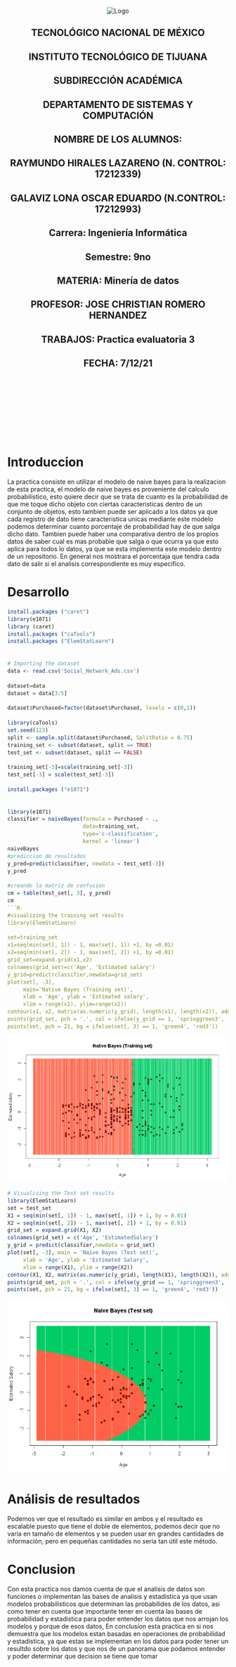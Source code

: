 <p align="center">
    <img alt="Logo" src="https://www.tijuana.tecnm.mx/wp-content/uploads/2021/08/liston-de-logos-oficiales-educacion-tecnm-FEB-2021.jpg" width=850 height=250>
</p>

<H2><p align="Center">TECNOLÓGICO NACIONAL DE MÉXICO</p></H2>

<H2><p align="Center">INSTITUTO TECNOLÓGICO DE TIJUANA</p></H2>

<H2><p align="Center">SUBDIRECCIÓN ACADÉMICA</p></H2>

<H2><p align="Center">DEPARTAMENTO DE SISTEMAS Y COMPUTACIÓN</p></H2>

<H2><p align="Center">NOMBRE DE LOS ALUMNOS: </p></H2>

<H2><p align="Center">RAYMUNDO HIRALES LAZARENO (N. CONTROL: 17212339)</p></H2>

<H2><p align="Center">GALAVIZ LONA OSCAR EDUARDO (N.CONTROL: 17212993)</p></H2>

<H2><p align="Center">Carrera: Ingeniería Informática</p></H2>

<H2><p align="Center">Semestre: 9no </p></H2>

<H2><p align="Center">MATERIA: Minería de datos</p></H2>

<H2><p align="Center">PROFESOR: JOSE CHRISTIAN ROMERO HERNANDEZ</p></H2>

<H2><p align="Center">TRABAJOS: Practica evaluatoria 3</p></H2>

<H2><p align="Center">FECHA: 7/12/21</p></H2>

<br>
<br>
<br>
<br>
<br>
<br>
<br>
<br>

# Introduccion

La practica consiste en utilizar el modelo de naive bayes para la realizacion de esta practica, el modelo de naive bayes es proveniente del calculo probabilistico, esto quiere decir que se trata de cuanto es la probabilidad de que me toque dicho objeto con ciertas caracteristicas dentro de un conjunto de objetos, esto tambien puede ser aplicado a los datos ya que cada registro de dato tiene caracteristica unicas mediante este modelo podemos determinar cuanto porcentaje de probabilidad hay de que salga dicho dato. Tambien puede haber una comparativa dentro de los propios datos de saber cual es mas probable que salga o que ocurra ya que esto aplica para todos lo datos, ya que se esta implementa este modelo dentro de un repositorio. En general nos mostrara el porcentaja que tendra cada dato de salir si el analisis correspondiente es muy especifico.

# Desarrollo

```R
install.packages ("caret")
library(e1071)
library (caret)
install.packages ("caTools")
install.packages ("ElemStatLearn")


# Importing the dataset
data <- read.csv('Social_Network_Ads.csv')

dataset=data
dataset = data[3:5]

dataset$Purchased=factor(dataset$Purchased, levels = c(0,1))

library(caTools)
set.seed(123)
split <- sample.split(dataset$Purchased, SplitRatio = 0.75)
training_set <- subset(dataset, split == TRUE)
test_set <- subset(dataset, split == FALSE)

training_set[-3]=scale(training_set[-3])
test_set[-3] = scale(test_set[-3])

install.packages ("e1071")


library(e1071)
classifier = naiveBayes(formula = Purchased ~ .,
                        data=training_set,
                        type='c-classification',
                        kernel = 'linear')
naiveBayes
#prediccion de resultados
y_pred=predict(classifier, newdata = test_set[-3])
y_pred

#creando la matriz de confusion
cm = table(test_set[, 3], y_pred)
cm
```R
#visualizing the training set results
library(ElemStatLearn)

set=training_set
x1=seq(min(set[, 1]) - 1, max(set[, 1]) +1, by =0.01)
x2=seq(min(set[, 2]) - 1, max(set[, 2]) +1, by =0.01)
grid_set=expand.grid(x1,x2)
colnames(grid_set)=c('Age', 'Estimated salary')
y_grid=predict(classifier,newdata=grid_set)
plot(set[, -3],
     main='Native Bayes (Training set)',
     xlab = 'Age', ylab = 'Estimated salary',
     xlim = range(x1), ylim=range(x2))
contour(x1, x2, matrix(as.numeric(y_grid), length(x1), length(x2)), add=TRUE)
points(grid_set, pch = '.', col = ifelse(y_grid == 1, 'springgreen3', 'tomato'))
points(set, pch = 21, bg = ifelse(set[, 3] == 1, 'green4', 'red3'))
```
<img alt="Evidence1" src="./../../Unidad 3/Practica Evaluatoria U3/IMG/Native Bayes (Training-Set).png">

```R
# Visualising the Test set results
library(ElemStatLearn)
set = test_set
X1 = seq(min(set[, 1]) - 1, max(set[, 1]) + 1, by = 0.01)
X2 = seq(min(set[, 2]) - 1, max(set[, 2]) + 1, by = 0.01)
grid_set = expand.grid(X1, X2)
colnames(grid_set) = c('Age', 'EstimatedSalary')
y_grid = predict(classifier,newdata = grid_set)
plot(set[, -3], main = 'Naive Bayes (Test set)',
     xlab = 'Age', ylab = 'Estimated Salary',
     xlim = range(X1), ylim = range(X2))
contour(X1, X2, matrix(as.numeric(y_grid), length(X1), length(X2)), add = TRUE)
points(grid_set, pch = '.', col = ifelse(y_grid == 1, 'springgreen3', 'tomato'))
points(set, pch = 21, bg = ifelse(set[, 3] == 1, 'green4', 'red3'))
```
<img alt="Evidence1" src="./../../Unidad 3/Practica Evaluatoria U3/IMG/Naive Bayes (Test set).png">

# Análisis de resultados

Podemos ver que el resultado es similar en ambos y el resultado es escalable puesto que tiene el doble de elementos, podemos decir que no varia en tamaño de elementos y se pueden usar en grandes cantidades de información, pero en pequeñas cantidades no seria tan útil este método.

# Conclusion

Con esta practica nos damos cuenta de que el analisis de datos son funciones o implementan las bases de analisis y estadistica ya que usan modelos probabilisticos que determinan las probabilides de los datos, asi como tener en cuenta que importante tener en cuenta las bases de probabilidad y estadistica para poder entender los datos que nos arrojan los modelos y porque de esos datos, En conclusion esta practica en si nos demuestra que los modelos estan basadas en operaciones de probabilidad y estadistica, ya que estas se implementan en los datos para poder tener un resultdo sobre los datos y que nos de un panorama que podamos entender y poder determinar que decision se tiene que tomar